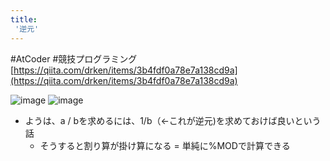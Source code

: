 ```yaml
---
title:
 '逆元'
---
```


#AtCoder #競技プログラミング
[https://qiita.com/drken/items/3b4fdf0a78e7a138cd9a](https://qiita.com/drken/items/3b4fdf0a78e7a138cd9a)

![image](https://gyazo.com/d347427a13e5e51f7be288f5f1411607/thumb/1000)
![image](https://gyazo.com/1db87c07787c5e1653967c51e3369934/thumb/1000)

- ようは、a / bを求めるには、1/b（<-これが逆元)を求めておけば良いという話
    - そうすると割り算が掛け算になる = 単純に%MODで計算できる